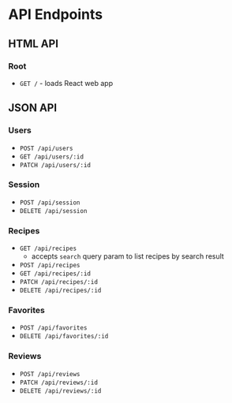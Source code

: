 # API Endpoints

## HTML API

### Root
* ```GET /``` - loads React web app

## JSON API

### Users
* ```POST /api/users```
* ```GET /api/users/:id```
* ```PATCH /api/users/:id```

### Session
* ```POST /api/session```
* ```DELETE /api/session```

### Recipes
* ```GET /api/recipes```
	* accepts ```search``` query param to list recipes by search result
* ```POST /api/recipes```
* ```GET /api/recipes/:id```
* ```PATCH /api/recipes/:id```
* ```DELETE /api/recipes/:id```

### Favorites
* ```POST /api/favorites```
* ```DELETE /api/favorites/:id```

### Reviews
* ```POST /api/reviews```
* ```PATCH /api/reviews/:id```
* ```DELETE /api/reviews/:id```
